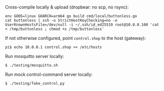 Cross-compile locally & upload (dropbear: no scp, no rsync):

```shell
env GOOS=linux GOARCH=arm64 go build cmd/local/buttonless.go
cat buttonless | ssh -o StrictHostKeyChecking=no -o UserKnownHostsFile=/dev/null -i ~/.ssh/id_ed25519 root@10.0.0.100 'cat > /tmp/buttonless ; chmod +x /tmp/buttonless'
```

If not otherwise configured, point `control.shop` to the host (gateway):

```shell
pi$ echo 10.0.0.1 control.shop >> /etc/hosts
```

Run mosquitto server locally:

```shell
$ ./testing/mosquitto.sh
```

Run mock control-command server locally:

```shell
$ ./testing/fake_control.py
```

